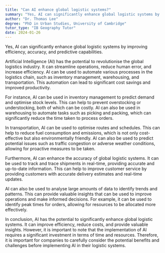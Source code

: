 ```yaml
---
title: "Can AI enhance global logistic systems?"
summary: "Yes, AI can significantly enhance global logistic systems by improving efficiency, accuracy, and predictive capabilities."
author: "Dr. Thomas Lee"
degree: "PhD in Urban Studies, University of Cambridge"
tutor_type: "IB Geography Tutor"
date: 2024-01-26
---
```


Yes, AI can significantly enhance global logistic systems by improving efficiency, accuracy, and predictive capabilities.

Artificial Intelligence (AI) has the potential to revolutionise the global logistics industry. It can streamline operations, reduce human error, and increase efficiency. AI can be used to automate various processes in the logistics chain, such as inventory management, warehousing, and transportation. This automation can lead to significant cost savings and improved productivity.

For instance, AI can be used in inventory management to predict demand and optimise stock levels. This can help to prevent overstocking or understocking, both of which can be costly. AI can also be used in warehousing to automate tasks such as picking and packing, which can significantly reduce the time taken to process orders.

In transportation, AI can be used to optimise routes and schedules. This can help to reduce fuel consumption and emissions, which is not only cost-effective but also environmentally friendly. AI can also be used to predict potential issues such as traffic congestion or adverse weather conditions, allowing for proactive measures to be taken.

Furthermore, AI can enhance the accuracy of global logistic systems. It can be used to track and trace shipments in real-time, providing accurate and up-to-date information. This can help to improve customer service by providing customers with accurate delivery estimates and real-time updates.

AI can also be used to analyse large amounts of data to identify trends and patterns. This can provide valuable insights that can be used to improve operations and make informed decisions. For example, it can be used to identify peak times for orders, allowing for resources to be allocated more effectively.

In conclusion, AI has the potential to significantly enhance global logistic systems. It can improve efficiency, reduce costs, and provide valuable insights. However, it is important to note that the implementation of AI requires a significant investment in terms of time and resources. Therefore, it is important for companies to carefully consider the potential benefits and challenges before implementing AI in their logistic systems.
    